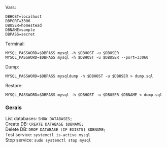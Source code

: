 Vars:
```
DBHOST=localhost
DBPORT=3306
DBUSER=homestead
DBNAME=sample
DBPASS=secret
```

Terminal: 
```
MYSQL_PASSWORD=$DBPASS mysql -h $DBHOST -u $DBUSER
MYSQL_PASSWORD=$DBPASS mysql -h $DBHOST -u $DBUSER --port=33060
```

Dump: 
```
MYSQL_PASSWORD=$DBPASS mysqldump -h $DBHOST -u $DBUSER > dump.sql
```

Restore: 
```
MYSQL_PASSWORD=$DBPASS mysql -h $DBHOST -u $DBUSER $DBNAME < dump.sql
```

### Gerais
List databases: `SHOW DATABASES;`  
Create DB: `CREATE DATABASE $DBNAME;`  
Delete DB: `DROP DATABASE [IF EXISTS] $DBNAME;`  
Test service: `systemctl is-active mysql`  
Stop service: `sudo systemctl stop mysql`  

